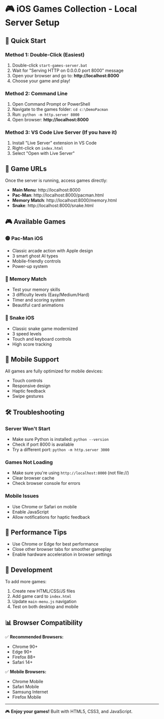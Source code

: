 # 🎮 iOS Games Collection - Local Server Setup

## 🚀 Quick Start

### Method 1: Double-Click (Easiest)
1. Double-click `start-games-server.bat`
2. Wait for "Serving HTTP on 0.0.0.0 port 8000" message
3. Open your browser and go to: **http://localhost:8000**
4. Choose your game and play!

### Method 2: Command Line
1. Open Command Prompt or PowerShell
2. Navigate to the games folder: `cd c:\DemoPacman`
3. Run: `python -m http.server 8000`
4. Open browser: **http://localhost:8000**

### Method 3: VS Code Live Server (If you have it)
1. Install "Live Server" extension in VS Code
2. Right-click on `index.html`
3. Select "Open with Live Server"

## 🎯 Game URLs

Once the server is running, access games directly:

- **Main Menu**: http://localhost:8000
- **Pac-Man**: http://localhost:8000/pacman.html
- **Memory Match**: http://localhost:8000/memory.html
- **Snake**: http://localhost:8000/snake.html

## 🎮 Available Games

### 🟡 Pac-Man iOS
- Classic arcade action with Apple design
- 3 smart ghost AI types
- Mobile-friendly controls
- Power-up system

### 🧠 Memory Match
- Test your memory skills
- 3 difficulty levels (Easy/Medium/Hard)
- Timer and scoring system
- Beautiful card animations

### 🐍 Snake iOS
- Classic snake game modernized
- 3 speed levels
- Touch and keyboard controls
- High score tracking

## 📱 Mobile Support

All games are fully optimized for mobile devices:
- Touch controls
- Responsive design
- Haptic feedback
- Swipe gestures

## 🛠️ Troubleshooting

### Server Won't Start
- Make sure Python is installed: `python --version`
- Check if port 8000 is available
- Try a different port: `python -m http.server 3000`

### Games Not Loading
- Make sure you're using `http://localhost:8000` (not file://)
- Clear browser cache
- Check browser console for errors

### Mobile Issues
- Use Chrome or Safari on mobile
- Enable JavaScript
- Allow notifications for haptic feedback

## 🎯 Performance Tips

- Use Chrome or Edge for best performance
- Close other browser tabs for smoother gameplay
- Enable hardware acceleration in browser settings

## 🔧 Development

To add more games:
1. Create new HTML/CSS/JS files
2. Add game card to `index.html`
3. Update `main-menu.js` navigation
4. Test on both desktop and mobile

## 📊 Browser Compatibility

✅ **Recommended Browsers:**
- Chrome 90+
- Edge 90+
- Firefox 88+
- Safari 14+

✅ **Mobile Browsers:**
- Chrome Mobile
- Safari Mobile
- Samsung Internet
- Firefox Mobile

---

🎮 **Enjoy your games!** Built with HTML5, CSS3, and JavaScript.
